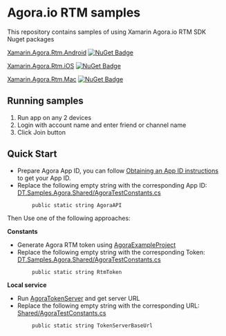 Agora.io RTM samples
========================================

This repository contains samples of using Xamarin Agora.io RTM SDK Nuget packages

[Xamarin.Agora.Rtm.Android](https://www.nuget.org/packages/Xamarin.Agora.Rtm.Android/) [![NuGet Badge](https://buildstats.info/nuget/Xamarin.Agora.Rtm.Android)](https://www.nuget.org/packages/Xamarin.Agora.Rtm.Android/)

[Xamarin.Agora.Rtm.iOS](https://www.nuget.org/packages/Xamarin.Agora.Rtm.iOS/) [![NuGet Badge](https://buildstats.info/nuget/Xamarin.Agora.Rtm.iOS)](https://www.nuget.org/packages/Xamarin.Agora.Rtm.iOS/)

[Xamarin.Agora.Rtm.Mac](https://www.nuget.org/packages/Xamarin.Agora.Rtm.Mac/) [![NuGet Badge](https://buildstats.info/nuget/Xamarin.Agora.Rtm.Mac)](https://www.nuget.org/packages/Xamarin.Agora.Rtm.Mac/)


Running samples
---------------

1. Run app on any 2 devices
1. Login with account name and enter friend or channel name 
1. Click Join button


Quick Start
-----------
- Prepare Agora App ID, you can follow [Obtaining an App ID instructions](https://docs.agora.io/en/2.1.1/product/Video/Agora%20Basics/key_web#app-id-web) to get your App ID.
- Replace the following empty string with the corresponding App ID:
    [DT.Samples.Agora.Shared/AgoraTestConstants.cs](../Shared/AgoraTestConstants.cs)
```
        public static string AgoraAPI
```
Then Use one of the following approaches:

**Constants**
- Generate Agora RTM token using [AgoraExampleProject](https://github.com/AgoraIO/Tools/tree/master/DynamicKey/AgoraDynamicKey)
- Replace the following empty string with the corresponding Token:
    [DT.Samples.Agora.Shared/AgoraTestConstants.cs](../Shared/AgoraTestConstants.cs)
```
        public static string RtmToken
```
**Local service**
- Run [AgoraTokenServer](../AgoraTokenServer) and get server URL
- Replace the following empty string with the corresponding URL:
    [Shared/AgoraTestConstants.cs](../Shared/AgoraTestConstants.cs)
```
        public static string TokenServerBaseUrl
```

